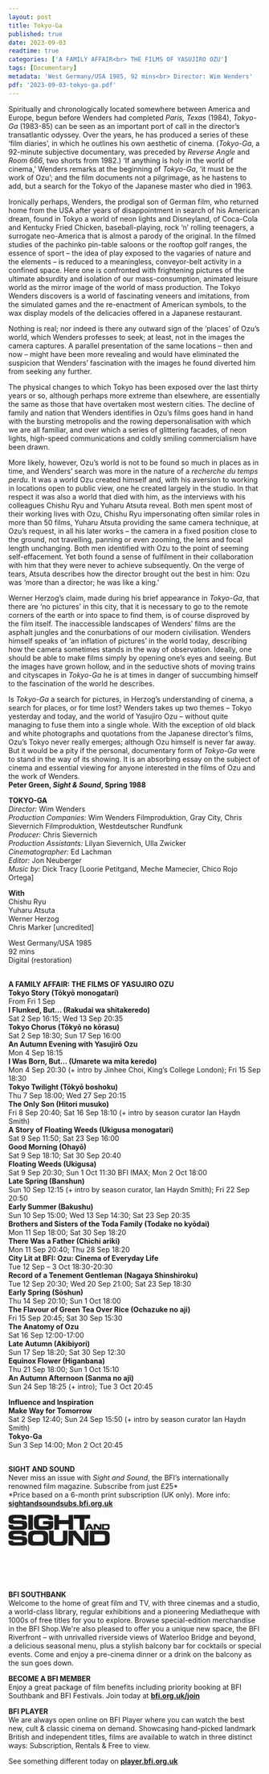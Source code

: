 ```yaml
---
layout: post
title: Tokyo-Ga
published: true
date: 2023-09-03
readtime: true
categories: ['A FAMILY AFFAIR<br> THE FILMS OF YASUJIRO OZU']
tags: [Documentary]
metadata: 'West Germany/USA 1985, 92 mins<br> Director: Wim Wenders'
pdf: '2023-09-03-tokyo-ga.pdf'
---
```


Spiritually and chronologically located somewhere between America and Europe, begun before Wenders had completed _Paris, Texas_ (1984), _Tokyo-Ga_ (1983-85) can be seen as an important port of call in the director’s transatlantic odyssey. Over the years, he has produced a series of these ‘film diaries’, in which he outlines his own aesthetic of cinema. (_Tokyo-Ga_, a 92-minute subjective documentary, was preceded by _Reverse Angle_ and _Room 666_, two shorts from 1982.) ‘If anything is holy in the world of cinema,’ Wenders remarks at the beginning of _Tokyo-Ga_, ‘it must be the work of Ozu’; and the film documents not a pilgrimage, as he hastens to add, but a search for the Tokyo of the Japanese master who died in 1963.

Ironically perhaps, Wenders, the prodigal son of German film, who returned home from the USA after years of disappointment in search of his American dream, found in Tokyo a world of neon lights and Disneyland, of Coca-Cola and Kentucky Fried Chicken, baseball-playing, rock ’n’ rolling teenagers, a surrogate neo-America that is almost a parody of the original. In the filmed studies of the pachinko pin-table saloons or the rooftop golf ranges, the essence of sport – the idea of play exposed to the vagaries of nature and the elements – is reduced to a meaningless, conveyor-belt activity in a confined space. Here one is confronted with frightening pictures of the ultimate absurdity and isolation of our mass-consumption, animated leisure world as the mirror image of the world of mass production. The Tokyo Wenders discovers is a world of fascinating veneers and imitations, from the simulated games and the re-enactment of American symbols, to the wax display models of the delicacies offered in a Japanese restaurant.

Nothing is real; nor indeed is there any outward sign of the ‘places’ of Ozu’s world, which Wenders professes to seek; at least, not in the images the camera captures. A parallel presentation of the same locations – then and now – might have been more revealing and would have eliminated the suspicion that Wenders’ fascination with the images he found diverted him from seeking any further.

The physical changes to which Tokyo has been exposed over the last thirty years or so, although perhaps more extreme than elsewhere, are essentially the same as those that have overtaken most western cities. The decline of family and nation that Wenders identifies in Ozu’s films goes hand in hand with the bursting metropolis and the rowing depersonalisation with which we are all familiar, and over which a series of glittering facades, of neon lights, high-speed communications and coldly smiling commercialism have been drawn.

More likely, however, Ozu’s world is not to be found so much in places as in time, and Wenders’ search was more in the nature of a _recherche du temps perdu_. It was a world Ozu created himself and, with his aversion to working in locations open to public view, one he created largely in the studio. In that respect it was also a world that died with him, as the interviews with his colleagues Chishu Ryu and Yuharu Atsuta reveal. Both men spent most of their working lives with Ozu, Chishu Ryu impersonating often similar roles in more than 50 films, Yuharu Atsuta providing the same camera technique, at Ozu’s request, in all his later works – the camera in a fixed position close to the ground, not travelling, panning or even zooming, the lens and focal length unchanging. Both men identified with Ozu to the point of seeming self-effacement. Yet both found a sense of fulfilment in their collaboration with him that they were never to achieve subsequently. On the verge of tears, Atsuta describes how the director brought out the best in him: Ozu was ‘more than a director; he was like a king.’

Werner Herzog’s claim, made during his brief appearance in _Tokyo-Ga_, that there are ‘no pictures’ in this city, that it is necessary to go to the remote corners of the earth or into space to find them, is of course disproved by the film itself. The inaccessible landscapes of Wenders’ films are the asphalt jungles and the conurbations of our modern civilisation. Wenders himself speaks of ‘an inflation of pictures’ in the world today, describing how the camera sometimes stands in the way of observation. Ideally, one should be able to make films simply by opening one’s eyes and seeing. But the images have grown hollow, and in the seductive shots of moving trains and cityscapes in _Tokyo-Ga_ he is at times in danger of succumbing himself to the fascination of the world he describes.

Is _Tokyo-Ga_ a search for pictures, in Herzog’s understanding of cinema, a search for places, or for time lost? Wenders takes up two themes – Tokyo yesterday and today, and the world of Yasujiro Ozu – without quite managing to fuse them into a single whole. With the exception of old black and white photographs and quotations from the Japanese director’s films, Ozu’s Tokyo never really emerges; although Ozu himself is never far away. But it would be a pity if the personal, documentary form of _Tokyo-Ga_ were to stand in the way of its showing. It is an absorbing essay on the subject of cinema and essential viewing for anyone interested in the films of Ozu and the work of Wenders.  
**Peter Green, _Sight & Sound_, Spring 1988**  

**TOKYO-GA**  
_Director:_ Wim Wenders  
_Production Companies:_ Wim Wenders Filmproduktion, Gray City, Chris Sievernich Filmproduktion, Westdeutscher Rundfunk  
_Producer:_ Chris Sievernich  
_Production Assistants:_ Lilyan Sievernich, Ulla Zwicker  
_Cinematographer:_ Ed Lachman  
_Editor:_ Jon Neuberger  
_Music by:_ Dick Tracy [Loorie Petitgand, Meche Mamecier, Chico Rojo Ortega]  

**With**  
Chishu Ryu  
Yuharu Atsuta  
Werner Herzog  
Chris Marker [uncredited]  

West Germany/USA 1985  
92 mins  
Digital (restoration)  
<br>

**A FAMILY AFFAIR: THE FILMS OF YASUJIRO OZU**<br>
**Tokyo Story (Tōkyō monogatari)**<br>
From Fri 1 Sep<br>
**I Flunked, But... (Rakudai wa shitakeredo)**<br>
Sat 2 Sep 16:15; Wed 13 Sep 20:35<br>
**Tokyo Chorus (Tōkyō no kōrasu)**<br>
Sat 2 Sep 18:30; Sun 17 Sep 16:00<br>
**An Autumn Evening with Yasujirō Ozu**<br>
Mon 4 Sep 18:15<br>
**I Was Born, But... (Umarete wa mita keredo)**<br>
Mon 4 Sep 20:30 (+ intro by Jinhee Choi, King’s College London); Fri 15 Sep 18:30<br>
**Tokyo Twilight (Tōkyō boshoku)**<br>
Thu 7 Sep 18:00; Wed 27 Sep 20:15<br>
**The Only Son (Hitori musuko)**<br>
Fri 8 Sep 20:40; Sat 16 Sep 18:10 (+ intro by season curator Ian Haydn Smith)<br>
**A Story of Floating Weeds (Ukigusa monogatari)**<br>
Sat 9 Sep 11:50; Sat 23 Sep 16:00<br>
**Good Morning (Ohayō)**<br>
Sat 9 Sep 18:10; Sat 30 Sep 20:40<br>
**Floating Weeds (Ukigusa)**<br>
Sat 9 Sep 20:30; Sun 1 Oct 11:30 BFI IMAX; Mon 2 Oct 18:00<br>
**Late Spring (Banshun)**<br>
Sun 10 Sep 12:15 (+ intro by season curator, Ian Haydn Smith); Fri 22 Sep 20:50<br>
**Early Summer (Bakushu)**<br>
Sun 10 Sep 15:00; Wed 13 Sep 14:30; Sat 23 Sep 20:35<br>
**Brothers and Sisters of the Toda Family (Todake no kyōdai)**<br>
Mon 11 Sep 18:00; Sat 30 Sep 18:20<br>
**There Was a Father (Chichi ariki)**<br>
Mon 11 Sep 20:40; Thu 28 Sep 18:20<br>
**City Lit at BFI: Ozu: Cinema of Everyday Life**<br>
Tue 12 Sep – 3 Oct 18:30-20:30<br>
**Record of a Tenement Gentleman (Nagaya Shinshiroku)**<br>
Tue 12 Sep 20:30; Wed 20 Sep 21:00; Sat 23 Sep 18:30<br>
**Early Spring (Sōshun)**<br>
Thu 14 Sep 20:10; Sun 1 Oct 18:00<br>
**The Flavour of Green Tea Over Rice (Ochazuke no aji)**<br>
Fri 15 Sep 20:45; Sat 30 Sep 15:30<br>
**The Anatomy of Ozu**<br>
Sat 16 Sep 12:00-17:00<br>
**Late Autumn (Akibiyori)**<br>
Sun 17 Sep 18:20; Sat 30 Sep 12:30<br>
**Equinox Flower (Higanbana)**<br>
Thu 21 Sep 18:00; Sun 1 Oct 15:10<br>
**An Autumn Afternoon (Sanma no aji)**<br>
Sun 24 Sep 18:25 (+ intro); Tue 3 Oct 20:45<br>

**Influence and Inspiration**<br>
**Make Way for Tomorrow**<br>
Sat 2 Sep 12:40; Sun 24 Sep 15:50 (+ intro by season curator Ian Haydn Smith)<br>
**Tokyo-Ga**<br>
Sun 3 Sep 14:00; Mon 2 Oct 20:45<br>
<br>


**SIGHT AND SOUND**<br>
Never miss an issue with _Sight and Sound_, the BFI’s internationally renowned film magazine. Subscribe from just £25*<br>
*Price based on a 6-month print subscription (UK only). More info: [**sightandsoundsubs.bfi.org.uk**](https://sightandsoundsubs.bfi.org.uk/subscribe)

<img style="float: left;" src="/img/sight-and-sound.jpg" width="40%" height="40%"><br><br><br><br><br><br><br><br>

**BFI SOUTHBANK**  
Welcome to the home of great film and TV, with three cinemas and a studio, a world-class library, regular exhibitions and a pioneering Mediatheque with 1000s of free titles for you to explore. Browse special-edition merchandise in the BFI Shop.We&#39;re also pleased to offer you a unique new space, the BFI Riverfront – with unrivalled riverside views of Waterloo Bridge and beyond, a delicious seasonal menu, plus a stylish balcony bar for cocktails or special events. Come and enjoy a pre-cinema dinner or a drink on the balcony as the sun goes down.  

**BECOME A BFI MEMBER**  
Enjoy a great package of film benefits including priority booking at BFI Southbank and BFI Festivals. Join today at [**bfi.org.uk/join**](http://www.bfi.org.uk/join)  

**BFI PLAYER**  
 We are always open online on BFI Player where you can watch the best new, cult &amp; classic cinema on demand. Showcasing hand-picked landmark British and independent titles, films are available to watch in three distinct ways: Subscription, Rentals &amp; Free to view.  

See something different today on [**player.bfi.org.uk**](https://player.bfi.org.uk)  
<!--stackedit_data:
eyJoaXN0b3J5IjpbMTIwNDIyMjU2MSwtMTYzOTM1Njk0MF19
-->
